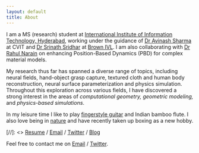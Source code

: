 ```yaml
---
layout: default
title: About
---
```


I am a MS (research) student at [International Institute of Information Technology, Hyderabad](https://www.iiit.ac.in), working under the guidance of [Dr Avinash Sharma](https://3dcomputervision.github.io/about/) at CVIT and [Dr Srinath Sridhar](https://cs.brown.edu/people/ssrinath/) at [Brown IVL](https://ivl.cs.brown.edu). I am also collaborating with [Dr Rahul Narain](https://www.cse.iitd.ac.in/~narain/) on enhancing Position-Based Dynamics (PBD) for complex material models.


My research thus far has spanned a diverse range of topics, including neural fields, hand-object grasp capture, textured cloth and human body reconstruction, neural surface parameterization and physics simulation. Throughout this exploration across various fields, I have discovered a strong interest in the areas of <em>computational geometry, geometric modeling,</em> and <em>physics-based simulations</em>. 

In my leisure time I like to play [fingerstyle guitar](https://photos.app.goo.gl/uKAQGzjoXHCNwsdR9) and Indian bamboo flute. 
I also love being in [nature](https://photos.app.goo.gl/zy3gfy7ecsk2fahra) and have recently taken up boxing as a new hobby.

[//]: <> <i class="fas fa-file-pdf"></i> [Resume](assets/pdf/resume.pdf) / <i class="fas fa-envelope"></i> [Email](chandradeep.pokhariya@research.iiit.ac.in) / <i class="fa fa-twitter"></i> [Twitter](https://twitter.com/coreqode) /  <i class="fas fa-rss"></i> [Blog](https://coreqode.github.io/ikigai/)

Feel free to contact me on [Email](chandradeep.pokhariya@research.iiit.ac.in) / [Twitter](https://twitter.com/coreqode). 

